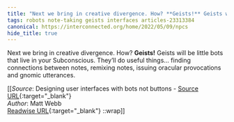 ```yaml
---
title: "Next we bring in creative divergence. How? **Geists!** Geists will ..."
tags: robots note-taking geists interfaces articles-23313384
canonical: https://interconnected.org/home/2022/05/09/npcs
hide_title: true
---
```


Next we bring in creative divergence. How? **Geists!** Geists will be little bots that live in your Subconscious. They’ll do useful things… finding connections between notes, remixing notes, issuing oracular provocations and gnomic utterances.


[[_Source_: Designing user interfaces with bots not buttons - [Source URL](https://interconnected.org/home/2022/05/09/npcs){:target="_blank"}<br>
_Author_: Matt Webb<br>
[Readwise URL](https://readwise.io/open/457089143){:target="_blank"}
::wrap]]
